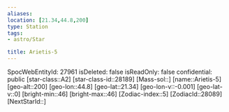 ```yaml
---
aliases: 
location: [21.34,44.8,200]
type: Station
tags:
- astro/Star

title: Arietis-5
---
```

SpocWebEntityId: 27961
isDeleted: false
isReadOnly: false
confidential: public
[star-class::A2]
[star-class-id::28189]
[Mass-sol::]
[name::Arietis-5]
[geo-alt::200]
[geo-lon::44.8]
[geo-lat::21.34]
[geo-lon-v::-0.001]
[geo-lat-v::0]
[bright-min::46]
[bright-max::46]
[Zodiac-index::5]
[ZodiacId::28089]
[NextStarId::]



